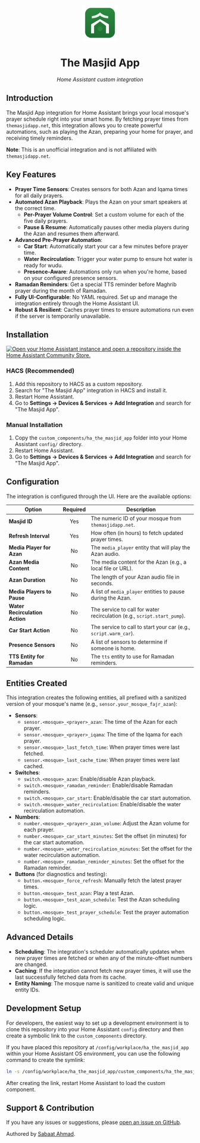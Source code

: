 <div align="center">
  <img src="img/icon.svg" alt="The Masjid App" width="96" height="96">
  <h1>The Masjid App</h1>
  <p><em>Home Assistant custom integration</em></p>
</div>

## Introduction

The Masjid App integration for Home Assistant brings your local mosque's prayer schedule right into your smart home. By fetching prayer times from `themasjidapp.net`, this integration allows you to create powerful automations, such as playing the Azan, preparing your home for prayer, and receiving timely reminders.

**Note**: This is an unofficial integration and is not affiliated with `themasjidapp.net`.

## Key Features

- **Prayer Time Sensors**: Creates sensors for both Azan and Iqama times for all daily prayers.
- **Automated Azan Playback**: Plays the Azan on your smart speakers at the correct time.
  - **Per-Prayer Volume Control**: Set a custom volume for each of the five daily prayers.
  - **Pause & Resume**: Automatically pauses other media players during the Azan and resumes them afterward.
- **Advanced Pre-Prayer Automation**:
  - **Car Start**: Automatically start your car a few minutes before prayer time.
  - **Water Recirculation**: Trigger your water pump to ensure hot water is ready for wudu.
  - **Presence-Aware**: Automations only run when you're home, based on your configured presence sensors.
- **Ramadan Reminders**: Get a special TTS reminder before Maghrib prayer during the month of Ramadan.
- **Fully UI-Configurable**: No YAML required. Set up and manage the integration entirely through the Home Assistant UI.
- **Robust & Resilient**: Caches prayer times to ensure automations run even if the server is temporarily unavailable.

## Installation

[![Open your Home Assistant instance and open a repository inside the Home Assistant Community Store.](https://my.home-assistant.io/badges/hacs_repository.svg)](https://my.home-assistant.io/redirect/hacs_repository/?owner=sabaatworld&repository=ha-the-masjid-app&category=integration)

### HACS (Recommended)

1.  Add this repository to HACS as a custom repository.
2.  Search for "The Masjid App" integration in HACS and install it.
3.  Restart Home Assistant.
4.  Go to **Settings → Devices & Services → Add Integration** and search for "The Masjid App".

### Manual Installation

1.  Copy the `custom_components/ha_the_masjid_app` folder into your Home Assistant `config/` directory.
2.  Restart Home Assistant.
3.  Go to **Settings → Devices & Services → Add Integration** and search for "The Masjid App".

## Configuration

The integration is configured through the UI. Here are the available options:

| Option                        | Required | Description                                                                                                                                                           |
| ----------------------------- | :------: | --------------------------------------------------------------------------------------------------------------------------------------------------------------------- |
| **Masjid ID**                 |   Yes    | The numeric ID of your mosque from `themasjidapp.net`.                                                                                                                  |
| **Refresh Interval**          |   Yes    | How often (in hours) to fetch updated prayer times.                                                                                                                   |
| **Media Player for Azan**     |    No    | The `media_player` entity that will play the Azan audio.                                                                                                              |
| **Azan Media Content**        |    No    | The media content for the Azan (e.g., a local file or URL).                                                                                                           |
| **Azan Duration**             |    No    | The length of your Azan audio file in seconds.                                                                                                                        |
| **Media Players to Pause**    |    No    | A list of `media_player` entities to pause during the Azan.                                                                                                           |
| **Water Recirculation Action**|    No    | The service to call for water recirculation (e.g., `script.start_pump`).                                                                                              |
| **Car Start Action**          |    No    | The service to call to start your car (e.g., `script.warm_car`).                                                                                                      |
| **Presence Sensors**          |    No    | A list of sensors to determine if someone is home.                                                                                                                    |
| **TTS Entity for Ramadan**    |    No    | The `tts` entity to use for Ramadan reminders.                                                                                                                        |

## Entities Created

This integration creates the following entities, all prefixed with a sanitized version of your mosque's name (e.g., `sensor.your_mosque_fajr_azan`):

-   **Sensors**:
    -   `sensor.<mosque>_<prayer>_azan`: The time of the Azan for each prayer.
    -   `sensor.<mosque>_<prayer>_iqama`: The time of the Iqama for each prayer.
    -   `sensor.<mosque>_last_fetch_time`: When prayer times were last fetched.
    -   `sensor.<mosque>_last_cache_time`: When prayer times were last cached.
-   **Switches**:
    -   `switch.<mosque>_azan`: Enable/disable Azan playback.
    -   `switch.<mosque>_ramadan_reminder`: Enable/disable Ramadan reminders.
    -   `switch.<mosque>_car_start`: Enable/disable the car start automation.
    -   `switch.<mosque>_water_recirculation`: Enable/disable the water recirculation automation.
-   **Numbers**:
    -   `number.<mosque>_<prayer>_azan_volume`: Adjust the Azan volume for each prayer.
    -   `number.<mosque>_car_start_minutes`: Set the offset (in minutes) for the car start automation.
    -   `number.<mosque>_water_recirculation_minutes`: Set the offset for the water recirculation automation.
    -   `number.<mosque>_ramadan_reminder_minutes`: Set the offset for the Ramadan reminder.
-   **Buttons** (for diagnostics and testing):
    -   `button.<mosque>_force_refresh`: Manually fetch the latest prayer times.
    -   `button.<mosque>_test_azan`: Play a test Azan.
    -   `button.<mosque>_test_azan_schedule`: Test the Azan scheduling logic.
    -   `button.<mosque>_test_prayer_schedule`: Test the prayer automation scheduling logic.

## Advanced Details

-   **Scheduling**: The integration's scheduler automatically updates when new prayer times are fetched or when any of the minute-offset numbers are changed.
-   **Caching**: If the integration cannot fetch new prayer times, it will use the last successfully fetched data from its cache.
-   **Entity Naming**: The mosque name is sanitized to create valid and unique entity IDs.

## Development Setup

For developers, the easiest way to set up a development environment is to clone this repository into your Home Assistant `config` directory and then create a symbolic link to the `custom_components` directory.

If you have placed this repository at `/config/workplace/ha_the_masjid_app` within your Home Assistant OS environment, you can use the following command to create the symlink:

```bash
ln -s /config/workplace/ha_the_masjid_app/custom_components/ha_the_masjid_app /config/custom_components/ha_the_masjid_app
```

After creating the link, restart Home Assistant to load the custom component.

## Support & Contribution

If you have any issues or suggestions, please [open an issue on GitHub](https://github.com/sabaatworld/ha-the-masjid-app/issues).

Authored by [Sabaat Ahmad](mailto:sabaatworld@gmail.com).
